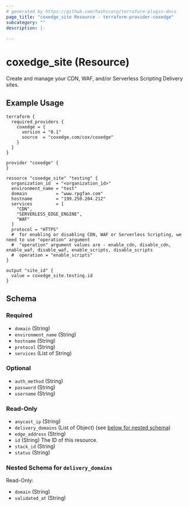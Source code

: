```yaml
---
# generated by https://github.com/hashicorp/terraform-plugin-docs
page_title: "coxedge_site Resource - terraform-provider-coxedge"
subcategory: ""
description: |-
  
---
```


# coxedge_site (Resource)

Create and manage your CDN, WAF, and/or Serverless Scripting Delivery sites.

Example Usage
---
```
terraform {
  required_providers {
    coxedge = {
      version = "0.1"
      source  = "coxedge.com/cox/coxedge"
    }
  }
}

provider "coxedge" {
}

resource "coxedge_site" "testing" {
  organization_id  = "<organization_id>"
  environment_name = "test"
  domain           = "www.rpgfan.com"
  hostname         = "199.250.204.212"
  services         = [
    "CDN",
    "SERVERLESS_EDGE_ENGINE",
    "WAF"
  ]
  protocol = "HTTPS"
  #  for enabling or disabling CDN, WAF or Serverless Scripting, we need to use "operation" argument
  #  "operation" argument values are - enable_cdn, disable_cdn, enable_waf, disable_waf, enable_scripts, disable_scripts
  #  operation = "enable_scripts"
}

output "site_id" {
  value = coxedge_site.testing.id
}
```

<!-- schema generated by tfplugindocs -->
## Schema

### Required

- `domain` (String)
- `environment_name` (String)
- `hostname` (String)
- `protocol` (String)
- `services` (List of String)

### Optional

- `auth_method` (String)
- `password` (String)
- `username` (String)

### Read-Only

- `anycast_ip` (String)
- `delivery_domains` (List of Object) (see [below for nested schema](#nestedatt--delivery_domains))
- `edge_address` (String)
- `id` (String) The ID of this resource.
- `stack_id` (String)
- `status` (String)

<a id="nestedatt--delivery_domains"></a>
### Nested Schema for `delivery_domains`

Read-Only:

- `domain` (String)
- `validated_at` (String)


